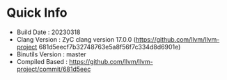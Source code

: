 # Quick Info
* Build Date : 20230318
* Clang Version : ZyC clang version 17.0.0 (https://github.com/llvm/llvm-project 681d5eecf7b32748763e5a8f56f7c334d8d6901e)
* Binutils Version : master
* Compiled Based : https://github.com/llvm/llvm-project/commit/681d5eec

